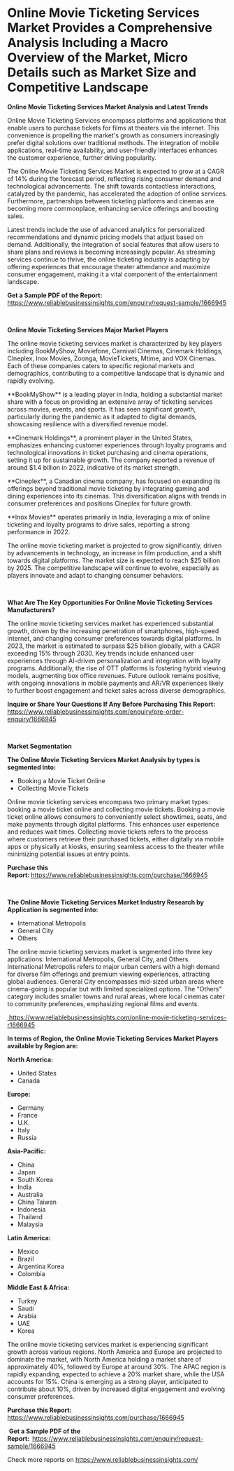 <p><h1>Online Movie Ticketing Services Market Provides a Comprehensive Analysis Including a Macro Overview of the Market, Micro Details such as Market Size and Competitive Landscape</h1></p><p><strong>Online Movie Ticketing Services Market Analysis and Latest Trends</strong></p>
<p><p>Online Movie Ticketing Services encompass platforms and applications that enable users to purchase tickets for films at theaters via the internet. This convenience is propelling the market's growth as consumers increasingly prefer digital solutions over traditional methods. The integration of mobile applications, real-time availability, and user-friendly interfaces enhances the customer experience, further driving popularity.</p><p>The Online Movie Ticketing Services Market is expected to grow at a CAGR of 14% during the forecast period, reflecting rising consumer demand and technological advancements. The shift towards contactless interactions, catalyzed by the pandemic, has accelerated the adoption of online services. Furthermore, partnerships between ticketing platforms and cinemas are becoming more commonplace, enhancing service offerings and boosting sales.</p><p>Latest trends include the use of advanced analytics for personalized recommendations and dynamic pricing models that adjust based on demand. Additionally, the integration of social features that allow users to share plans and reviews is becoming increasingly popular. As streaming services continue to thrive, the online ticketing industry is adapting by offering experiences that encourage theater attendance and maximize consumer engagement, making it a vital component of the entertainment landscape.</p></p>
<p><strong>Get a Sample PDF of the Report:&nbsp;</strong> <a href="https://www.reliablebusinessinsights.com/enquiry/request-sample/1666945?utm_campaign=2279&utm_medium=2&utm_source=Github&utm_content=ia&utm_term=06032025&utm_id=online-movie-ticketing-services">https://www.reliablebusinessinsights.com/enquiry/request-sample/1666945</a></p>
<p>&nbsp;</p>
<p><strong>Online Movie Ticketing Services Major Market Players</strong></p>
<p><p>The online movie ticketing services market is characterized by key players including BookMyShow, Moviefone, Carnival Cinemas, Cinemark Holdings, Cineplex, Inox Movies, Zoonga, MovieTickets, Mtime, and VOX Cinemas. Each of these companies caters to specific regional markets and demographics, contributing to a competitive landscape that is dynamic and rapidly evolving.</p><p>**BookMyShow** is a leading player in India, holding a substantial market share with a focus on providing an extensive array of ticketing services across movies, events, and sports. It has seen significant growth, particularly during the pandemic as it adapted to digital demands, showcasing resilience with a diversified revenue model. </p><p>**Cinemark Holdings**, a prominent player in the United States, emphasizes enhancing customer experiences through loyalty programs and technological innovations in ticket purchasing and cinema operations, setting it up for sustainable growth. The company reported a revenue of around $1.4 billion in 2022, indicative of its market strength.</p><p>**Cineplex**, a Canadian cinema company, has focused on expanding its offerings beyond traditional movie ticketing by integrating gaming and dining experiences into its cinemas. This diversification aligns with trends in consumer preferences and positions Cineplex for future growth.</p><p>**Inox Movies** operates primarily in India, leveraging a mix of online ticketing and loyalty programs to drive sales, reporting a strong performance in 2022. </p><p>The online movie ticketing market is projected to grow significantly, driven by advancements in technology, an increase in film production, and a shift towards digital platforms. The market size is expected to reach $25 billion by 2025. The competitive landscape will continue to evolve, especially as players innovate and adapt to changing consumer behaviors.</p></p>
<p>&nbsp;</p>
<p><strong>What Are The Key Opportunities For Online Movie Ticketing Services Manufacturers?</strong></p>
<p><p>The online movie ticketing services market has experienced substantial growth, driven by the increasing penetration of smartphones, high-speed internet, and changing consumer preferences towards digital platforms. In 2023, the market is estimated to surpass $25 billion globally, with a CAGR exceeding 15% through 2030. Key trends include enhanced user experiences through AI-driven personalization and integration with loyalty programs. Additionally, the rise of OTT platforms is fostering hybrid viewing models, augmenting box office revenues. Future outlook remains positive, with ongoing innovations in mobile payments and AR/VR experiences likely to further boost engagement and ticket sales across diverse demographics.</p></p>
<p><strong>Inquire or Share Your Questions If Any Before Purchasing This Report:</strong> <a href="https://www.reliablebusinessinsights.com/enquiry/pre-order-enquiry/1666945?utm_campaign=2279&utm_medium=2&utm_source=Github&utm_content=ia&utm_term=06032025&utm_id=online-movie-ticketing-services">https://www.reliablebusinessinsights.com/enquiry/pre-order-enquiry/1666945</a></p>
<p>&nbsp;</p>
<p><strong>Market Segmentation</strong></p>
<p><strong>The Online Movie Ticketing Services Market Analysis by types is segmented into:</strong></p>
<p><ul><li>Booking a Movie Ticket Online</li><li>Collecting Movie Tickets</li></ul></p>
<p><p>Online movie ticketing services encompass two primary market types: booking a movie ticket online and collecting movie tickets. Booking a movie ticket online allows consumers to conveniently select showtimes, seats, and make payments through digital platforms. This enhances user experience and reduces wait times. Collecting movie tickets refers to the process where customers retrieve their purchased tickets, either digitally via mobile apps or physically at kiosks, ensuring seamless access to the theater while minimizing potential issues at entry points.</p></p>
<p><strong>Purchase this Report:&nbsp;</strong><a href="https://www.reliablebusinessinsights.com/purchase/1666945?utm_campaign=2279&utm_medium=2&utm_source=Github&utm_content=ia&utm_term=06032025&utm_id=online-movie-ticketing-services">https://www.reliablebusinessinsights.com/purchase/1666945</a></p>
<p>&nbsp;</p>
<p><strong>The Online Movie Ticketing Services Market Industry Research by Application is segmented into:</strong></p>
<p><ul><li>International Metropolis</li><li>General City</li><li>Others</li></ul></p>
<p><p>The online movie ticketing services market is segmented into three key applications: International Metropolis, General City, and Others. International Metropolis refers to major urban centers with a high demand for diverse film offerings and premium viewing experiences, attracting global audiences. General City encompasses mid-sized urban areas where cinema-going is popular but with limited specialized options. The "Others" category includes smaller towns and rural areas, where local cinemas cater to community preferences, emphasizing regional films and events.</p></p>
<p><a href="https://www.reliablebusinessinsights.com/online-movie-ticketing-services-r1666945?utm_campaign=2279&utm_medium=2&utm_source=Github&utm_content=ia&utm_term=06032025&utm_id=online-movie-ticketing-services">&nbsp;https://www.reliablebusinessinsights.com/online-movie-ticketing-services-r1666945</a></p>
<p><strong>In terms of Region, the Online Movie Ticketing Services Market Players available by Region are:</strong></p>
<p>
    <p> <strong> North America: </strong>
        <ul>
            <li>United States</li>
            <li>Canada</li>
        </ul>
        </p> 
    <p> <strong> Europe: </strong>
        <ul>
            <li>Germany</li>
            <li>France</li>
            <li>U.K.</li>
            <li>Italy</li>
            <li>Russia</li>
        </ul>
        </p> 
    <p> <strong> Asia-Pacific: </strong>
        <ul>
            <li>China</li>
            <li>Japan</li>
            <li>South Korea</li>
            <li>India</li>
            <li>Australia</li>
            <li>China Taiwan</li>
            <li>Indonesia</li>
            <li>Thailand</li>
            <li>Malaysia</li>
        </ul>
        </p> 
    <p> <strong> Latin America: </strong>
        <ul>
            <li>Mexico</li>
            <li>Brazil</li>
            <li>Argentina Korea</li>
            <li>Colombia</li>
        </ul>
        </p> 
    <p> <strong> Middle East & Africa: </strong>
        <ul>
            <li>Turkey</li>
            <li>Saudi</li>
            <li>Arabia</li>
            <li>UAE</li>
            <li>Korea</li>
        </ul>
    </p>
    </p>
<p><p>The online movie ticketing services market is experiencing significant growth across various regions. North America and Europe are projected to dominate the market, with North America holding a market share of approximately 40%, followed by Europe at around 30%. The APAC region is rapidly expanding, expected to achieve a 20% market share, while the USA accounts for 15%. China is emerging as a strong player, anticipated to contribute about 10%, driven by increased digital engagement and evolving consumer preferences.</p></p>
<p><strong>Purchase this Report: </strong><a href="https://www.reliablebusinessinsights.com/purchase/1666945?utm_campaign=2279&utm_medium=2&utm_source=Github&utm_content=ia&utm_term=06032025&utm_id=online-movie-ticketing-services">https://www.reliablebusinessinsights.com/purchase/1666945</a></p>
<p>&nbsp;<strong>Get a Sample PDF of the Report:&nbsp;&nbsp;</strong><a href="https://www.reliablebusinessinsights.com/enquiry/request-sample/1666945?utm_campaign=2279&utm_medium=2&utm_source=Github&utm_content=ia&utm_term=06032025&utm_id=online-movie-ticketing-services">https://www.reliablebusinessinsights.com/enquiry/request-sample/1666945</a></p>
<p><strong></strong></p>
<p>Check more reports on <a href="https://www.reliablebusinessinsights.com/?utm_campaign=2279&utm_medium=2&utm_source=Github&utm_content=ia&utm_term=06032025&utm_id=online-movie-ticketing-services">https://www.reliablebusinessinsights.com/</a></p>